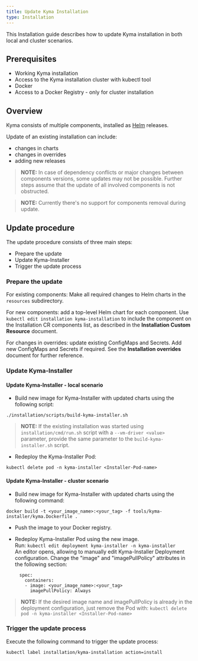 ```yaml
---
title: Update Kyma Installation
type: Installation
---
```


This Installation guide describes how to update Kyma installation in both local and cluster scenarios.

## Prerequisites

- Working Kyma installation
- Access to the Kyma installation cluster with kubectl tool
- Docker
- Access to a Docker Registry - only for cluster installation

## Overview

Kyma consists of multiple components, installed as [Helm](https://github.com/helm/helm/tree/master/docs) releases.

Update of an existing installation can include:
- changes in charts
- changes in overrides
- adding new releases

> **NOTE:** In case of dependency conflicts or major changes between components versions, some updates may not be possible. Further steps assume that the update of all involved components is not obstructed.

> **NOTE:** Currently there's no support for components removal during update.

## Update procedure

The update procedure consists of three main steps:
- Prepare the update
- Update Kyma-Installer
- Trigger the update process

### Prepare the update

For existing components: Make all required changes to Helm charts in the `resources` subdirectory.

For new components: add a top-level Helm chart for each component. Use `kubectl edit installation kyma-installation` to include the component on the Installation CR components list, as described in the **Installation Custom Resource** document.

For changes in overrides: update existing ConfigMaps and Secrets. Add new ConfigMaps and Secrets if required. See the **Installation overrides** document for further reference.


### Update Kyma-Installer

#### Update Kyma-Installer - local scenario

- Build new image for Kyma-Installer with updated charts using the following script:  
```
./installation/scripts/build-kyma-installer.sh
```  
> **NOTE:** If the existing installation was started using `installation/cmd/run.sh` script with a `--vm-driver <value>` parameter, provide the same parameter to the `build-kyma-installer.sh` script.

- Redeploy the Kyma-Installer Pod:  
```
kubectl delete pod -n kyma-installer <Installer-Pod-name>
```


#### Update Kyma-Installer - cluster scenario

- Build new image for Kyma-Installer with updated charts using the following command:  
```
docker build -t <your_image_name>:<your_tag> -f tools/kyma-installer/kyma.Dockerfile .
```

- Push the image to your Docker registry.

- Redeploy Kyma-Installer Pod using the new image.  
Run: `kubectl edit deployment kyma-installer -n kyma-installer`  
An editor opens, allowing to manually edit Kyma-Installer Deployment configuration. Change the "image" and "imagePullPolicy" attributes in the following section:  
```  
     spec:
       containers:
       - image: <your_image_name>:<your_tag>
         imagePullPolicy: Always
```  
> **NOTE:** If the desired image name and imagePullPolicy is already in the deployment configuration, just remove the Pod with: `kubectl delete pod -n kyma-installer <Installer-Pod-name>`

### Trigger the update process

 Execute the following command to trigger the update process:

```
kubectl label installation/kyma-installation action=install
```
